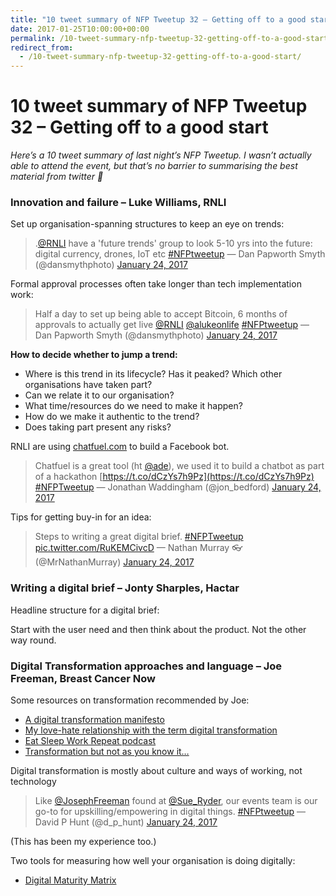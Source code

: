 ```yaml
---
title: "10 tweet summary of NFP Tweetup 32 – Getting off to a good start"
date: 2017-01-25T10:00:00+00:00
permalink: /10-tweet-summary-nfp-tweetup-32-getting-off-to-a-good-start
redirect_from:
  - /10-tweet-summary-nfp-tweetup-32-getting-off-to-a-good-start/
---
```


# 10 tweet summary of NFP Tweetup 32 – Getting off to a good start

*Here’s a 10 tweet summary of last night’s NFP Tweetup. I wasn’t actually able to attend the event, but that’s no barrier to summarising the best material from twitter 🙂*

### Innovation and failure – Luke Williams, RNLI

Set up organisation-spanning structures to keep an eye on trends:

> .[@RNLI](https://twitter.com/RNLI?ref_src=twsrc%5Etfw) have a 'future trends' group to look 5-10 yrs into the future: digital currency, drones, IoT etc [#NFPtweetup](https://twitter.com/hashtag/NFPtweetup?src=hash&ref_src=twsrc%5Etfw)
> — Dan Papworth Smyth (@dansmythphoto) [January 24, 2017](https://twitter.com/dansmythphoto/status/823959767651676160?ref_src=twsrc%5Etfw)

Formal approval processes often take longer than tech implementation work:

> Half a day to set up being able to accept Bitcoin, 6 months of approvals to actually get live [@RNLI](https://twitter.com/RNLI?ref_src=twsrc%5Etfw) [@alukeonlife](https://twitter.com/alukeonlife?ref_src=twsrc%5Etfw) [#NFPtweetup](https://twitter.com/hashtag/NFPtweetup?src=hash&ref_src=twsrc%5Etfw)
> — Dan Papworth Smyth (@dansmythphoto) [January 24, 2017](https://twitter.com/dansmythphoto/status/823960309207564289?ref_src=twsrc%5Etfw)

**How to decide whether to jump a trend:**

- Where is this trend in its lifecycle? Has it peaked? Which other organisations have taken part?
- Can we relate it to our organisation?
- What time/resources do we need to make it happen?
- How do we make it authentic to the trend?
- Does taking part present any risks?

RNLI are using [chatfuel.com](http://www.chatfuel.com/) to build a Facebook bot.

> Chatfuel is a great tool (ht [@ade](https://twitter.com/ade?ref_src=twsrc%5Etfw)), we used it to build a chatbot as part of a hackathon [https://t.co/dCzYs7h9Pz](https://t.co/dCzYs7h9Pz) [#NFPTweetup](https://twitter.com/hashtag/NFPTweetup?src=hash&ref_src=twsrc%5Etfw)
> — Jonathan Waddingham (@jon_bedford) [January 24, 2017](https://twitter.com/jon_bedford/status/823963920453013507?ref_src=twsrc%5Etfw)

Tips for getting buy-in for an idea:

> Steps to writing a great digital brief. [#NFPTweetup](https://twitter.com/hashtag/NFPTweetup?src=hash&ref_src=twsrc%5Etfw) [pic.twitter.com/RuKEMCivcD](https://t.co/RuKEMCivcD)
> — Nathan Murray 👓 (@MrNathanMurray) [January 24, 2017](https://twitter.com/MrNathanMurray/status/823966911654404096?ref_src=twsrc%5Etfw)

### Writing a digital brief – Jonty Sharples, Hactar

Headline structure for a digital brief:

Start with the user need and then think about the product. Not the other way round.

### Digital Transformation approaches and language – Joe Freeman, Breast Cancer Now

Some resources on transformation recommended by Joe:

- [A digital transformation manifesto](https://medium.com/@gadsby/a-digital-transformation-manifesto-1441faef7124#.h929p17e4)
- [My love-hate relationship with the term digital transformation](https://medium.com/@lucia_adams/my-love-hate-relationship-with-the-term-digital-transformation-db27bec0cde#.ss65flj3r)
- [Eat Sleep Work Repeat podcast](https://www.acast.com/eatsleepworkrepeat)
- [Transformation but not as you know it…](https://www.linkedin.com/pulse/transformation-you-know-kieran-mcbride)

Digital transformation is mostly about culture and ways of working, not technology

> Like [@JosephFreeman](https://twitter.com/JosephFreeman?ref_src=twsrc%5Etfw) found at [@Sue_Ryder](https://twitter.com/Sue_Ryder?ref_src=twsrc%5Etfw), our events team is our go-to for upskilling/empowering in digital things. [#NFPtweetup](https://twitter.com/hashtag/NFPtweetup?src=hash&ref_src=twsrc%5Etfw)
> — David P Hunt (@d_p_hunt) [January 24, 2017](https://twitter.com/d_p_hunt/status/823984954262618112?ref_src=twsrc%5Etfw)

(This has been my experience too.)

Two tools for measuring how well your organisation is doing digitally:

- [Digital Maturity Matrix](http://digitalmaturity.co.uk/)